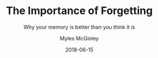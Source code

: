 ---
category: "The Tangle Blog"
cover: ""
slug: '/blog/the-importance-of-forgetting'
date: '2018-06-15'
title: 'The Importance of Forgetting'
subtitle: 'Why your memory is better than you think it is'
author: 'Myles McGinley'
tags: ['Memory', 'Learning', 'Forgetting']
---